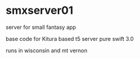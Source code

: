 # smxserver01
server for small fantasy app

base code for Kitura based t5 server
pure swift 3.0

runs in wisconsin and mt vernon

